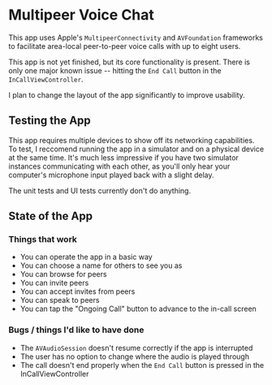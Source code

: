# Multipeer Voice Chat

This app uses Apple's `MultipeerConnectivity` and `AVFoundation` frameworks to facilitate area-local peer-to-peer voice calls with up to eight users.

This app is not yet finished, but its core functionality is present. There is only one major known issue -- hitting the `End Call` button in the `InCallViewController`.

I plan to change the layout of the app significantly to improve usability.

## Testing the App

This app requires multiple devices to show off its networking capabilities. To test, I reccomend running the app in a simulator and on a physical device at the same time. It's much less impressive if you have two simulator instances communicating with each other, as you'll only hear your computer's microphone input played back with a slight delay.

The unit tests and UI tests currently don't do anything.

## State of the App

### Things that work
* You can operate the app in a basic way
* You can choose a name for others to see you as
* You can browse for peers
* You can invite peers
* You can accept invites from peers
* You can speak to peers
* You can tap the "Ongoing Call" button to advance to the in-call screen

### Bugs / things I'd like to have done
* The `AVAudioSession` doesn't resume correctly if the app is interrupted
* The user has no option to change where the audio is played through
* The call doesn't end properly when the `End Call` button is pressed in the InCallViewController
